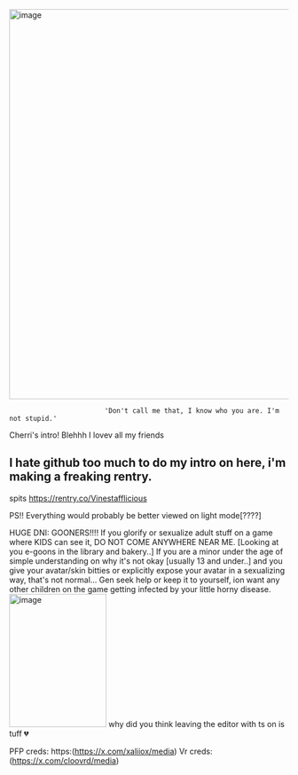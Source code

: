 <img width="1249" height="703" alt="image" src="https://github.com/user-attachments/assets/69774dad-4112-4483-89ed-76ce3c794b86" />


							'Don't call me that, I know who you are. I'm not stupid.'


 Cherri's intro! Blehhh I lovev all my friends
 
I hate github too much to do my intro on here, i'm making a freaking rentry.
-----------------------------------------------------------------------------
spits https://rentry.co/Vinestafflicious

PS!! Everything would probably be better viewed on light mode[????]

HUGE DNI: GOONERS!!!! If you glorify or sexualize adult stuff on a game where KIDS can see it, DO NOT COME ANYWHERE NEAR ME. [Looking at you e-goons in the library and bakery..]
If you are a minor under the age of simple understanding on why it's not okay [usually 13 and under..] and you give your avatar/skin bitties or explicitly expose your avatar in a sexualizing way, that's not normal... Gen seek help or keep it to yourself, ion want any other children on the game getting infected by your little horny disease.
<img width="175" height="240" alt="image" src="https://github.com/user-attachments/assets/b86811f0-d8c0-4a81-a35c-a3dcb2520530" />
why did you think leaving the editor with ts on is tuff 💔

PFP creds: https:(https://x.com/xaliiox/media)
Vr creds:(https://x.com/cloovrd/media)
